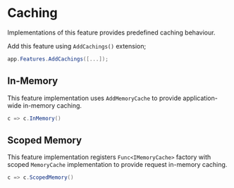 # Caching

Implementations of this feature provides predefined caching behaviour.

Add this feature using `AddCachings()` extension;

```csharp
app.Features.AddCachings([...]);
```

## In-Memory

This feature implementation uses `AddMemoryCache` to provide application-wide
in-memory caching.

```csharp
c => c.InMemory()
```

## Scoped Memory

This feature implementation registers `Func<IMemoryCache>` factory with scoped
`MemoryCache` implementation to provide request in-memory caching.

```csharp
c => c.ScopedMemory()
```

